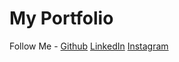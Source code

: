 # My Portfolio

Follow Me - 
[Github](https://github.com/renjiroazhar)
[LinkedIn](https://www.linkedin.com/in/renjiroazharpramono/)
[Instagram](https://www.instagram.com/renjiroazharp)






